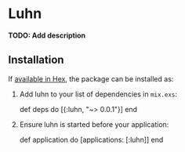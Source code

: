 # Luhn

**TODO: Add description**

## Installation

If [available in Hex](https://hex.pm/docs/publish), the package can be installed as:

  1. Add luhn to your list of dependencies in `mix.exs`:

        def deps do
          [{:luhn, "~> 0.0.1"}]
        end

  2. Ensure luhn is started before your application:

        def application do
          [applications: [:luhn]]
        end

